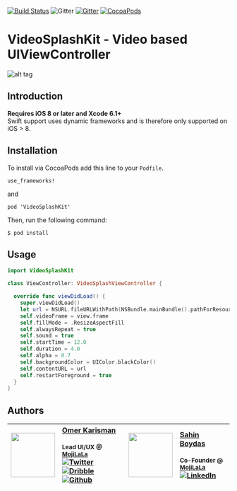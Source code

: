 
[![Build Status](https://travis-ci.org/movielala/VideoSplashKit.svg)](https://travis-ci.org/movielala/VideoSplashKit) ![Gitter](https://img.shields.io/badge/license-MIT-blue.svg)
[![Gitter](https://badges.gitter.im/Join%20Chat.svg)](https://gitter.im/movielala/VideoSplashKit?utm_source=badge&utm_medium=badge&utm_campaign=pr-badge)
[![CocoaPods](https://img.shields.io/cocoapods/v/VideoSplashKit.svg)](https://img.shields.io/cocoapods/v/VideoSplashKit.svg)

# VideoSplashKit - Video based UIViewController

![alt tag](http://oi57.tinypic.com/e5hi82.jpg)

## Introduction

__Requires iOS 8 or later and Xcode 6.1+__<br/>
 Swift support uses dynamic frameworks and is therefore only supported on iOS > 8.

## Installation

To install via CocoaPods add this line to your `Podfile`.

```
use_frameworks!
```
and
```
pod 'VideoSplashKit'
```

Then, run the following command:

```$ pod install```

## Usage

```swift
import VideoSplashKit

class ViewController: VideoSplashViewController {

  override func viewDidLoad() {
    super.viewDidLoad()
    let url = NSURL.fileURLWithPath(NSBundle.mainBundle().pathForResource("test", ofType: "mp4")!)
    self.videoFrame = view.frame
    self.fillMode = .ResizeAspectFill
    self.alwaysRepeat = true
    self.sound = true
    self.startTime = 12.0
    self.duration = 4.0
    self.alpha = 0.7
    self.backgroundColor = UIColor.blackColor()
    self.contentURL = url
    self.restartForeground = true
  }
}
```

## Authors
| [<img src="https://avatars1.githubusercontent.com/u/1448702?v=4" width="100px;"/>](http://okaris.com)   | [Omer Karisman](http://okaris.com)<br/><br/><sub>Lead UI/UX @ [MojiLaLa](http://mojilala.com)</sub><br/> [![Twitter][1.1]][1] [![Dribble][2.1]][2] [![Github][3.1]][3]| [<img src="https://pbs.twimg.com/profile_images/508440350495485952/U1VH52UZ_200x200.jpeg" width="100px;"/>](https://twitter.com/sahinboydas)   | [Sahin Boydas](https://twitter.com/sahinboydas)<br/><br/><sub>Co-Founder @ [MojiLaLa](http://mojilala.com)</sub><br/> [![LinkedIn][4.1]][4]|
| - | :- | - | :- |

[1.1]: http://i.imgur.com/wWzX9uB.png (twitter icon without padding)
[2.1]: http://i.imgur.com/Vvy3Kru.png (dribbble icon without padding)
[3.1]: http://i.imgur.com/9I6NRUm.png (github icon without padding)
[4.1]: https://www.kingsfund.org.uk/themes/custom/kingsfund/dist/img/svg/sprite-icon-linkedin.svg (linkedin icon)

[1]: http://www.twitter.com/okarisman
[2]: http://dribbble.com/okaris
[3]: http://www.github.com/okaris
[4]: https://www.linkedin.com/in/sahinboydas
